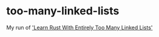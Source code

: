 # too-many-linked-lists
My run of ['Learn Rust With Entirely Too Many Linked Lists'](https://rust-unofficial.github.io/too-many-lists/index.html)
